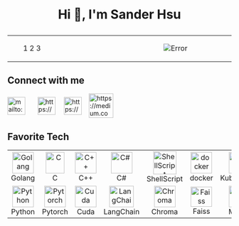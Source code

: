 <h1 align="center">Hi 👋, I'm Sander Hsu</h1>

<h2></h2>

<table rules="none"><tbody><tr>
<td align="left" width="432">
<ul>
<il>1</il>
<il>2</il>
<il>3</il>
</ul>
</td>
<td align="center" width="432">
<p>
<img src="https://media4.giphy.com/media/bi6RQ5x3tqoSI/giphy.gif?cid=790b761136215f565ba9ed105f784fdf4bb1852d75a8c7db&rid=giphy.gif&ct=g"  alt="Error" style="max-width: 100%;"></p>
</td>
</tr></tbody></table>


<h2 align="left">Connect with me</h2>

<p align="left">
<a href="mailto:helgesan0202@gmail.com"><img align="center" src="https://www.computerhope.com/jargon/g/gmail.png" alt="mailto:helgesan0202@gmail.com" height="40" width="40" /></a>
<span>&nbsp&nbsp&nbsp&nbsp&nbsp</span>
<a href="https://www.linkedin.com/in/sander-hsu/" target="blank"><img align="center" src="https://raw.githubusercontent.com/rahuldkjain/github-profile-readme-generator/master/src/images/icons/Social/linked-in-alt.svg" alt="https://www.linkedin.com/in/sander-syu" height="40" width="40" /></a>
<span>&nbsp&nbsp&nbsp</span>
<a href="https://www.cakeresume.com/me/helgesan0202" target="blank"><img align="center" src="https://cdn-images-1.medium.com/v2/resize:fit:1200/1*Hlz4AjHlRAuOHMlBVpifRA.png" alt="https://www.cakeresume.com/me/helgesan0202" height="40" width="40" /></a>
<span>&nbsp&nbsp</span>
<a href="https://medium.com/@helgesan0202" target="blank"><img align="center" src="https://cdn.icon-icons.com/icons2/3041/PNG/512/medium_logo_icon_189223.png" alt="https://medium.com/@helgesan0202" height="55" width="55" /></a>
<br/>

<h2 align="left">Favorite Tech</h2>

<p align="center" dir="auto">
<table><tbody><tr>
    <td align="center" width="96">
      <a href="#macropower-tech">
        <img src="https://cdn.worldvectorlogo.com/logos/gopher.svg" width="48" height="48" alt="Golang" style="max-width: 100%;">
      </a>
      <br>Golang
    </td>
    <td align="center" width="96">
      <a href="#macropower-tech">
        <img src="https://upload.wikimedia.org/wikipedia/commons/thumb/1/18/C_Programming_Language.svg/695px-C_Programming_Language.svg.png" width="42" height="48" alt="C" style="max-width: 100%;">
      </a>
      <br>C
    </td>
    <td align="center" width="96">
      <a href="#macropower-tech">
        <img src="https://cdn-icons-png.flaticon.com/512/6132/6132222.png" width="48" height="48" alt="C++" style="max-width: 100%;">
      </a>
      <br>C++
    </td>
    <td align="center" width="96">
      <a href="#macropower-tech">
        <img src="https://cdn-icons-png.flaticon.com/512/6132/6132221.png" width="48" height="48" alt="C#" style="max-width: 100%;">
      </a>
      <br>C#
    </td>
    <td align="center" width="96">
      <a href="#macropower-tech">
        <img src="https://upload.wikimedia.org/wikipedia/commons/8/82/Gnu-bash-logo.svg" width="52" height="52" alt="ShellScript" style="max-width: 100%;">
      </a>
      <br>ShellScript
    </td>
    <td align="center" width="96">
      <a href="#macropower-tech">
        <img src="https://cdn-icons-png.flaticon.com/512/919/919853.png" width="48" height="48" alt="docker" style="max-width: 100%;">
      </a>
      <br>docker
    </td>
    <td align="center" width="96">
      <a href="#macropower-tech">
        <img src="https://upload.wikimedia.org/wikipedia/commons/3/39/Kubernetes_logo_without_workmark.svg" width="48" height="48" alt="Kubernetes" style="max-width: 100%;">
      </a>
      <br>Kubernetes
    </td>
    <td align="center" width="96">
      <a href="#macropower-tech">
        <img src="https://images.g2crowd.com/uploads/product/image/social_landscape/social_landscape_10f53e90961b98df0191922f13efd135/cypress.png" width="" height="48" alt="Cypress" style="max-width: 100%;">
      </a>
      <br>Cypress
    </td>
    <td align="center" width="96">
      <a href="#macropower-tech">
        <img src="https://upload.wikimedia.org/wikipedia/commons/e/e4/Robot-framework-logo.png" width="48" height="48" alt="RobotFramework" style="max-width: 100%;">
      </a>
      <br>RFW
    </td>
  </tr>
  <tr>
    <td align="center" width="96">
      <a href="#macropower-tech">
        <img src="https://cdn-icons-png.flaticon.com/512/5968/5968350.png" width="48" height="48" alt="Python" style="max-width: 100%;">
      </a>
      <br>Python
    </td>
    <td align="center" width="96"> 
      <a href="#macropower-tech">
        <img src="https://pytorch.org/assets/images/pytorch-logo.png" width="48" height="48" alt="Pytorch" style="max-width: 100%;">
      </a>
      <br>Pytorch
    </td>
    <td align="center" width="96">
      <a href="#macropower-tech">
        <img src="https://logodix.com/logo/2008001.png" width="48" height="48" alt="Cuda" style="max-width: 100%;">
      </a>
      <br>Cuda
    </td>
    <td align="center" width="96">
      <a href="#macropower-tech">
        <img src="https://api.nuget.org/v3-flatcontainer/langchain/0.15.2/icon" width="55" height="48" alt="LangChain" style="max-width: 100%;">
      </a>
      <br>LangChain
    </td>
      <td align="center" width="96">
      <a href="#macropower-tech">
        <img src="https://miro.medium.com/v2/resize:fit:793/1*2crwn9fsu58hVQua-dEa3w.png" width="48" height="48" alt="Chroma" style="max-width: 100%;">
      </a>
      <br>Chroma
    </td>
    <td align="center" width="96">
      <a href="#macropower-tech">
        <img src="https://raw.githubusercontent.com/deepset-ai/haystack-integrations/main/logos/meta.png" width="48" height="45" alt="Faiss" style="max-width: 100%;">
      </a>
      <br>Faiss
    </td>
    <td align="center" width="96">
      <a href="#macropower-tech">
        <img src="https://miro.medium.com/v2/resize:fit:2400/1*-VEGyAgcIBD62XtZWavy8w.png" width="48" height="48" alt="Milvus" style="max-width: 100%;">
      </a>
      <br>Milvus
    </td>
      <td align="center" width="96">
      <a href="#macropower-tech">
        <img src="https://upload.wikimedia.org/wikipedia/commons/thumb/2/29/Postgresql_elephant.svg/640px-Postgresql_elephant.svg.png" width="48" height="48" alt="PostgreSQL" style="max-width: 100%;">
      </a>
      <br>PostgreSQL
    </td>
    <td align="center" width="96">
      <a href="#macropower-tech">
        <img src="https://pbs.twimg.com/profile_images/1452637606559326217/GFz_P-5e_400x400.png" width="48" height="48" alt="MongoDB" style="max-width: 100%;">
      </a>
      <br>MongoDB
    </td>
  </tr></tbody></table>
</p>
